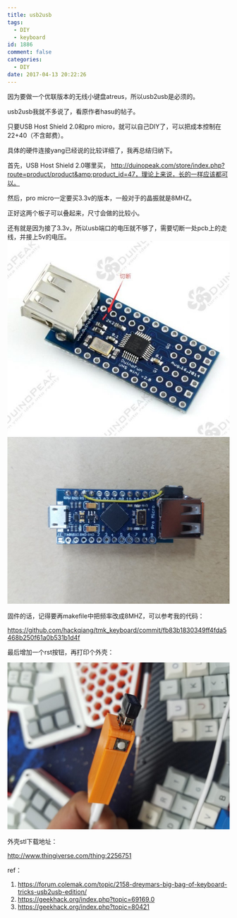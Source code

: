```yaml
---
title: usb2usb
tags:
  - DIY
  - keyboard
id: 1886
comment: false
categories:
  - DIY
date: 2017-04-13 20:22:26
---
```


因为要做一个优联版本的无线小键盘atreus，所以usb2usb是必须的。

usb2usb我就不多说了，看原作者hasu的帖子。

只要USB Host Shield 2.0和pro micro，就可以自己DIY了，可以把成本控制在22+40（不含邮费）。

具体的硬件连接yang已经说的比较详细了，我再总结归纳下。

<!--more-->

首先，USB Host Shield 2.0哪里买， http://duinopeak.com/store/index.php?route=product/product&amp;product_id=47，理论上来说，长的一样应该都可以。

然后，pro micro一定要买3.3v的版本，一般对于的晶振就是8MHZ。

正好这两个板子可以叠起来，尺寸会做的比较小。

还有就是因为接了3.3v，所以usb端口的电压就不够了，需要切断一处pcb上的走线，并接上5v的电压。
![](usb2usb/cut.jpg)
![](usb2usb/wire.jpg)

固件的话，记得要再makefile中把频率改成8MHZ，可以参考我的代码：

https://github.com/hackqiang/tmk_keyboard/commit/fb83b1830349ff4fda5468b250f61a0b531b1d4f

最后增加一个rst按钮，再打印个外壳：

![](usb2usb/finish.jpg)

外壳stl下载地址：

http://www.thingiverse.com/thing:2256751

ref：

1.  https://forum.colemak.com/topic/2158-dreymars-big-bag-of-keyboard-tricks-usb2usb-edition/
2.  https://geekhack.org/index.php?topic=69169.0
3.  https://geekhack.org/index.php?topic=80421